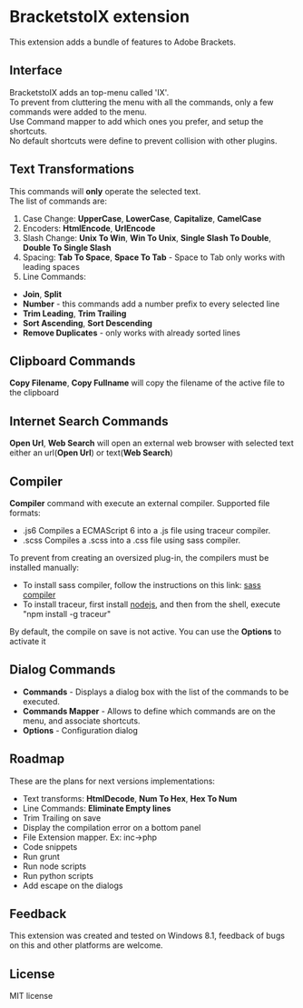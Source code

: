 # BracketstoIX extension

This extension adds a bundle of features to Adobe Brackets.

## Interface

BracketstoIX adds an top-menu called 'IX'.  
To prevent from cluttering the menu with all the commands, only a few commands were added to the menu.  
Use Command mapper to add which ones you prefer, and setup the shortcuts.  
No default shortcuts were define to prevent collision with other plugins.  

## Text Transformations

This commands will **only** operate the selected text.  
The list of commands are:  
1. Case Change: **UpperCase**, **LowerCase**, **Capitalize**, **CamelCase**  
2. Encoders: **HtmlEncode**, **UrlEncode**  
3. Slash Change: **Unix To Win**, **Win To Unix**, **Single Slash To Double**, **Double To Single Slash**  
4. Spacing: **Tab To Space**, **Space To Tab**  -   Space to Tab only works with leading spaces  
5. Line Commands:  

  * **Join**, **Split**
  * **Number** - this commands add a number prefix to every selected line
  * **Trim Leading**, **Trim Trailing**  
  * **Sort Ascending**, **Sort Descending** 
  * **Remove Duplicates**  - only works with already sorted lines  

## Clipboard Commands  

**Copy Filename**, **Copy Fullname** will copy the filename of the active file to the clipboard  

## Internet Search Commands  

**Open Url**, **Web Search** will open an external web browser with selected text either an url(**Open Url**) or text(**Web Search**)  

## Compiler

**Compiler** command with execute an external compiler. Supported file formats:  

* .js6 Compiles a ECMAScript 6 into a .js file using traceur compiler.  
* .scss Compiles a .scss into a .css file using sass compiler.
 
To prevent from creating an oversized plug-in, the compilers must be installed manually:  

* To install sass compiler, follow the instructions on this link: [sass compiler][1]
* To install traceur, first install [nodejs][2], and then from the shell, execute "npm install -g traceur"
 
By default, the compile on save is not active. You can use the **Options** to activate it

[1]: http://sass-lang.com/
[2]: http://nodejs.org/

## Dialog Commands

  * **Commands** - Displays a dialog box with the list of the commands to be executed.
  * **Commands Mapper** - Allows to define which commands are on the menu, and associate shortcuts.
  * **Options** - Configuration dialog

## Roadmap

These are the plans for next versions implementations:  

* Text transforms: **HtmlDecode**, **Num To Hex**, **Hex To Num**  
* Line Commands: **Eliminate Empty lines**  
* Trim Trailing on save  
* Display the compilation error on a bottom panel  
* File Extension mapper. Ex: inc->php  
* Code snippets 
* Run grunt  
* Run node scripts  
* Run python scripts  
* Add escape on the dialogs

## Feedback

This extension was created and tested on Windows 8.1,
feedback of bugs on this and other platforms are welcome.

## License ##

MIT license


